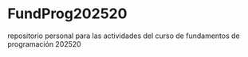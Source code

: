 # FundProg202520
repositorio personal para las actividades del curso de fundamentos de programación 202520 
